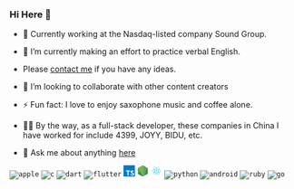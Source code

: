 ### Hi Here 👋

<!--
**Abson/Abson** is a ✨ _special_ ✨ repository because its `README.md` (this file) appears on your GitHub profile.

Here are some ideas to get you started:

- 🔭 I’m currently working on ...
- 🌱 I’m currently learning ...
- 👯 I’m looking to collaborate on ...
- 🤔 I’m looking for help with ...
- 💬 Ask me about ...
- 📫 How to reach me: ...
- 😄 Pronouns: ...
- ⚡ Fun fact: ...
-->

<!--<body style="background-color:black;">
  <p align="center"><a href="https://abson.github.io"><img width=" " alt="Hello, I'm Anurag. I do open source!" src="https://upload-images.jianshu.io/upload_images/1073278-c8764142ab0c97e2.png" /></a></p>
</body>-->

- 🔭 Currently working at the Nasdaq-listed company Sound Group.

- 🌱 I’m currently making an effort to practice verbal English.

- Please <a href="mailto: absonhe@gmail.com">contact me</a> if you have any ideas.

- 👯 I’m looking to collaborate with other content creators

- ⚡ Fun fact: I love to enjoy saxophone music and coffee alone.

- 🦸🏻‍ By the way, as a full-stack developer, these companies in China I have worked for include 4399, JOYY, BIDU, etc.

- 💬  Ask me about anything [here](https://github.com/Abson/Abson/issues)

<!--- [![GitHub Streak](https://streak-stats.demolab.com?user=Abson&theme=catppuccin-macchiato&short_numbers=true)]() -->

<code><img height="20" alt="apple" src="https://upload-images.jianshu.io/upload_images/1073278-188dd73ba4810336.png"></code> <code><img height="20" alt="c" src="https://upload-images.jianshu.io/upload_images/1073278-12d2491b128d2312.png"></code> <code><img height="20" alt="dart" src="https://upload-images.jianshu.io/upload_images/1073278-fa6063d58b035b65.png"></code> <code><img height="20" alt="flutter" src="https://upload-images.jianshu.io/upload_images/1073278-e512d98f0aa3b55b.png"></code> <code><img height="20" alt="typescript" src="https://raw.githubusercontent.com/github/explore/80688e429a7d4ef2fca1e82350fe8e3517d3494d/topics/typescript/typescript.png"></code> <code><img height="20" alt="nodejs" src="https://raw.githubusercontent.com/github/explore/80688e429a7d4ef2fca1e82350fe8e3517d3494d/topics/nodejs/nodejs.png"></code> <code><img height="20" alt="react" src="https://raw.githubusercontent.com/github/explore/80688e429a7d4ef2fca1e82350fe8e3517d3494d/topics/react/react.png"></code> <code><img height="20" alt="python" src="https://upload-images.jianshu.io/upload_images/1073278-94c7a87d7096747b.png"></code> <code><img height="20" alt="android" src="https://upload-images.jianshu.io/upload_images/1073278-92c6d8199711b8f8.png"></code> <code><img height="20" alt="ruby" src="https://upload-images.jianshu.io/upload_images/1073278-3bbdd3f5b62115df.png"></code> <code><img height="20" alt="go" src="https://upload-images.jianshu.io/upload_images/1073278-494d2588594b7258.png"></code>


<!--
### 🌩 Pined
[![Readme Card](https://github-readme-stats.vercel.app/api/pin/?username=abson&repo=Fresh-Buyer-Flutter&theme=swift)](https://github.com/Abson/Fresh-Buyer-Flutter)
[![Readme Card](https://github-readme-stats.vercel.app/api/pin/?username=abson&repo=CameraRtmpSDK&theme=swift)](https://github.com/Abson/CameraRtmpSDK)
-->

<!--
### 💻 Calculate 
<a href="https://github.com/Abson" style="display: block; margin: 0 auto; width: fit-content;">
  <img align="center" src="https://github-readme-stats.vercel.app/api?username=Abson&show_icons=true&include_all_commits=true&theme=ambient_gradient&hide_border=true" />
</a>
-->
